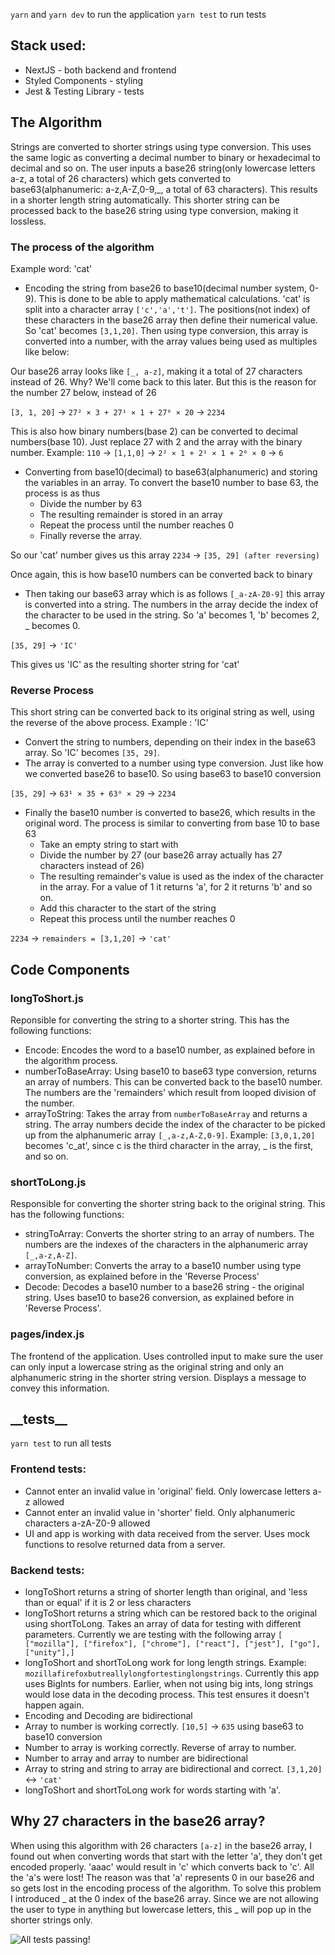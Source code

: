 `yarn` and `yarn dev` to run the application
`yarn test` to run tests

## Stack used:
* NextJS - both backend and frontend
* Styled Components - styling
* Jest & Testing Library - tests

## The Algorithm

Strings are converted to shorter strings using type conversion. This uses the same logic as converting a decimal number to binary or hexadecimal to decimal and so on. 
The user inputs a base26 string(only lowercase letters a-z, a total of 26 characters) which gets converted to base63(alphanumeric: a-z,A-Z,0-9,\_, a total of 63 characters). This results in a shorter length string automatically. This shorter string can be processed back to the base26 string using type conversion, making it lossless.

### The process of the algorithm

Example word: 'cat'

* Encoding the string from base26 to base10(decimal number system, 0-9). This is done to be able to apply mathematical calculations. 'cat' is split into a character array `['c','a','t']`. The positions(not index) of these characters in the base26 array then define their numerical value. So 'cat' becomes `[3,1,20]`. Then using type conversion, this array is converted into a number, with the array values being used as multiples like below:

Our base26 array looks like `[_, a-z]`, making it a total of 27 characters instead of 26. Why? We'll come back to this later. But this is the reason for the number 27 below, instead of 26

`[3, 1, 20]` -> `27² × 3 + 27¹ × 1 + 27⁰ × 20` -> `2234`

This is also how binary numbers(base 2) can be converted to decimal numbers(base 10). Just replace 27 with 2 and the array with the binary number.
Example: `110` -> `[1,1,0]` -> `2² × 1 + 2¹ × 1 + 2⁰ × 0` -> `6`

* Converting from base10(decimal) to base63(alphanumeric) and storing the variables in an array. To convert the base10 number to base 63, the process is as thus
  * Divide the number by 63
  * The resulting remainder is stored in an array
  * Repeat the process until the number reaches 0
  * Finally reverse the array.

So our 'cat' number gives us this array
`2234` -> `[35, 29] (after reversing)`

Once again, this is how base10 numbers can be converted back to binary

* Then taking our base63 array which is as follows `[_a-zA-Z0-9]` this array is converted into a string. The numbers in the array decide the index of the character to be used in the string. So 'a' becomes 1, 'b' becomes 2, \_ becomes 0.

`[35, 29]` -> `'IC'`

This gives us 'IC' as the resulting shorter string for 'cat'

### Reverse Process

This short string can be converted back to its original string as well, using the reverse of the above process.
Example : 'IC'

* Convert the string to numbers, depending on their index in the base63 array. So 'IC' becomes `[35, 29]`.
* The array is converted to a number using type conversion. Just like how we converted base26 to base10. So using base63 to base10 conversion

`[35, 29]` -> `63¹ × 35 + 63⁰ × 29` -> `2234`

* Finally the base10 number is converted to base26, which results in the original word. The process is similar to converting from base 10 to base 63
  * Take an empty string to start with
  * Divide the number by 27 (our base26 array actually has 27 characters instead of 26)
  * The resulting remainder's value is used as the index of the character in the array. For a value of 1 it returns 'a', for 2 it returns 'b' and so on.
  * Add this character to the start of the string
  * Repeat this process until the number reaches 0

`2234` -> `remainders = [3,1,20]` -> `'cat'`

## Code Components

### longToShort.js

Reponsible for converting the string to a shorter string. This has the following functions: 
* Encode: Encodes the word to a base10 number, as explained before in the algorithm process.
* numberToBaseArray: Using base10 to base63 type conversion, returns an array of numbers. This can be converted back to the base10 number. The numbers are the 'remainders' which result from looped division of the number.
* arrayToString: Takes the array from `numberToBaseArray` and returns a string. The array numbers decide the index of the character to be picked up from the alphanumeric array `[_,a-z,A-Z,0-9]`. Example: `[3,0,1,20]` becomes 'c_at', since c is the third character in the array, \_ is the first, and so on.

### shortToLong.js

Responsible for converting the shorter string back to the original string. This has the following functions:
* stringToArray: Converts the shorter string to an array of numbers. The numbers are the indexes of the characters in the alphanumeric array `[_,a-z,A-Z]`.
* arrayToNumber: Converts the array to a base10 number using type conversion, as explained before in the  'Reverse Process'
* Decode: Decodes a base10 number to a base26 string - the original string. Uses base10 to base26 conversion, as explained before in 'Reverse Process'.

### pages/index.js

The frontend of the application. Uses controlled input to make sure the user can only input a lowercase string as the original string and only an alphanumeric string in the shorter string version. Displays a message to convey this information.


## \_\_tests\_\_ 

`yarn test` to run all tests

### Frontend tests:
* Cannot enter an invalid value in 'original' field. Only lowercase letters a-z allowed
* Cannot enter an invalid value in 'shorter' field. Only alphanumeric characters a-zA-Z0-9 allowed
* UI and app is working with data received from the server. Uses mock functions to resolve returned data from a server.

### Backend tests:
* longToShort returns a string of shorter length than original, and 'less than or equal' if it is 2 or less characters
* longToShort returns a string which can be restored back to the original using shortToLong. Takes an array of data for testing with different parameters. Currently we are testing with the following array `[
  ["mozilla"],
  ["firefox"],
  ["chrome"],
  ["react"],
  ["jest"],
  ["go"],
  ["unity"],]`
* longToShort and shortToLong work for long length strings. Example: `mozillafirefoxbutreallylongfortestinglongstrings`. Currently this app uses BigInts for numbers. Earlier, when not using big ints, long strings would lose data in the decoding process. This test ensures it doesn't happen again.
* Encoding and Decoding are bidirectional
* Array to number is working correctly. `[10,5]` -> `635` using base63 to base10 conversion
* Number to array is working correctly. Reverse of array to number.
* Number to array and array to number are bidirectional
* Array to string and string to array are bidirectional and correct. `[3,1,20]` <-> `'cat'`
* longToShort and shortToLong work for words starting with 'a'. 

## Why 27 characters in the base26 array?

When using this algorithm with 26 characters `[a-z]` in the base26 array, I found out when converting words that start with the letter 'a', they don't get encoded properly. 'aaac' would result in 'c' which converts back to 'c'. All the 'a's were lost! 
The reason was that 'a' represents 0 in our base26 and so gets lost in the encoding process of the algorithm. To solve this problem I introduced \_ at the 0 index of the base26 array. Since we are not allowing the user to type in anything but lowercase letters, this \_ will pop up in the shorter strings only.

![All tests passing!](https://i.imgur.com/In8QJPf.png)

